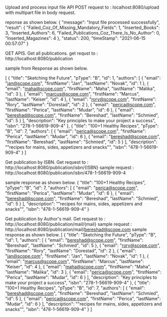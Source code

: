 Upload and process input file API 
POST request to : localhost:8080/upload
with multipart file in body request. 

reponse as shown below. 
{
    "message": "Input file processed successfully",
    "result": {
        "Failed_Coz_Of_Missing_Mandatory_Fields": 1,
        "Inserted_Books": 3,
        "Inserted_Authors": 6,
        "Failed_Publications_Coz_There_Is_No_Author": 0,
        "Inserted_Magazines": 4
    },
    "status": 200,
    "timeStamp": "2021-06-15 00:57:07"
}



GET APIS. 
Get all publications. 
get requst to : http://localhost:8080/publication

sample from Response as shown below. 

[
    {
        "title": "Sketching the Future",
        "pType": "B",
        "id": 1,
        "authors": [
            {
                "email": "jan@scope.com",
                "firstName": "Jan",
                "lastName": "Novak",
                "id": 1
            },
            {
                "email": "maha@scope.com",
                "firstName": "Maha",
                "lastName": "Malika",
                "id": 3
            },
            {
                "email": "marcus@scope.com",
                "firstName": "Marcus",
                "lastName": "Keiser",
                "id": 4
            },
            {
                "email": "rory@scope.com",
                "firstName": "Rory",
                "lastName": "Dorestad",
                "id": 2
            },
            {
                "email": "perica@scope.com",
                "firstName": "Perica",
                "lastName": "Mudar",
                "id": 6
            },
            {
                "email": "bereshad@scope.com",
                "firstName": "Bereshad",
                "lastName": "Schmied",
                "id": 5
            }
        ],
        "description": "Key principles to make your project a success",
        "isbn": "278-1-56619-909-4"
    },
    {
        "title": "100+1 Healthy Recipes",
        "pType": "B",
        "id": 7,
        "authors": [
            {
                "email": "perica@scope.com",
                "firstName": "Perica",
                "lastName": "Mudar",
                "id": 6
            },
            {
                "email": "bereshad@scope.com",
                "firstName": "Bereshad",
                "lastName": "Schmied",
                "id": 5
            }
        ],
        "description": "\"recipes for mains, sides, appetizers and snacks\"",
        "isbn": "478-1-56619-909-4"
    }
]


Get publication by ISBN. 
Get request to : http://localhost:8080/publication/isbn/{ISBN} 
sample request : http://localhost:8080/publication/isbn/478-1-56619-909-4

sample response as shown below. 
{
    "title": "100+1 Healthy Recipes",
    "pType": "B",
    "id": 7,
    "authors": [
        {
            "email": "perica@scope.com",
            "firstName": "Perica",
            "lastName": "Mudar",
            "id": 6
        },
        {
            "email": "bereshad@scope.com",
            "firstName": "Bereshad",
            "lastName": "Schmied",
            "id": 5
        }
    ],
    "description": "\"recipes for mains, sides, appetizers and snacks\"",
    "isbn": "478-1-56619-909-4"
}



Get publication by Author's mail. 
Get request to : http://localhost:8080/publication/mail/{mail}
sample request : http://localhost:8080/publication/mail/bereshad@scope.com
sample response as shown below. 
[
    {
        "title": "Sketching the Future",
        "pType": "B",
        "id": 1,
        "authors": [
            {
                "email": "bereshad@scope.com",
                "firstName": "Bereshad",
                "lastName": "Schmied",
                "id": 5
            },
            {
                "email": "rory@scope.com",
                "firstName": "Rory",
                "lastName": "Dorestad",
                "id": 2
            },
            {
                "email": "jan@scope.com",
                "firstName": "Jan",
                "lastName": "Novak",
                "id": 1
            },
            {
                "email": "marcus@scope.com",
                "firstName": "Marcus",
                "lastName": "Keiser",
                "id": 4
            },
            {
                "email": "maha@scope.com",
                "firstName": "Maha",
                "lastName": "Malika",
                "id": 3
            },
            {
                "email": "perica@scope.com",
                "firstName": "Perica",
                "lastName": "Mudar",
                "id": 6
            }
        ],
        "description": "Key principles to make your project a success",
        "isbn": "278-1-56619-909-4"
    },
    {
        "title": "100+1 Healthy Recipes",
        "pType": "B",
        "id": 7,
        "authors": [
            {
                "email": "bereshad@scope.com",
                "firstName": "Bereshad",
                "lastName": "Schmied",
                "id": 5
            },
            {
                "email": "perica@scope.com",
                "firstName": "Perica",
                "lastName": "Mudar",
                "id": 6
            }
        ],
        "description": "\"recipes for mains, sides, appetizers and snacks\"",
        "isbn": "478-1-56619-909-4"
    }
]
